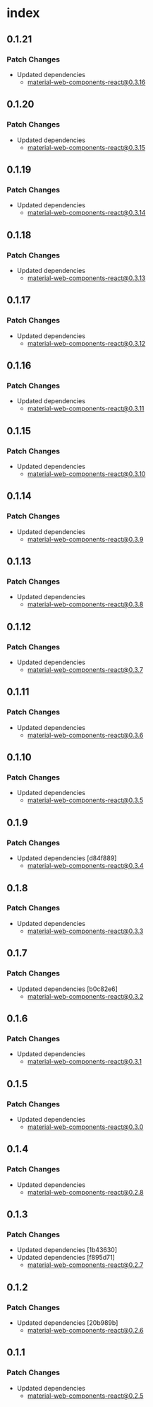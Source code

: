 # index

## 0.1.21

### Patch Changes

- Updated dependencies
  - material-web-components-react@0.3.16

## 0.1.20

### Patch Changes

- Updated dependencies
  - material-web-components-react@0.3.15

## 0.1.19

### Patch Changes

- Updated dependencies
  - material-web-components-react@0.3.14

## 0.1.18

### Patch Changes

- Updated dependencies
  - material-web-components-react@0.3.13

## 0.1.17

### Patch Changes

- Updated dependencies
  - material-web-components-react@0.3.12

## 0.1.16

### Patch Changes

- Updated dependencies
  - material-web-components-react@0.3.11

## 0.1.15

### Patch Changes

- Updated dependencies
  - material-web-components-react@0.3.10

## 0.1.14

### Patch Changes

- Updated dependencies
  - material-web-components-react@0.3.9

## 0.1.13

### Patch Changes

- Updated dependencies
  - material-web-components-react@0.3.8

## 0.1.12

### Patch Changes

- Updated dependencies
  - material-web-components-react@0.3.7

## 0.1.11

### Patch Changes

- Updated dependencies
  - material-web-components-react@0.3.6

## 0.1.10

### Patch Changes

- Updated dependencies
  - material-web-components-react@0.3.5

## 0.1.9

### Patch Changes

- Updated dependencies [d84f889]
  - material-web-components-react@0.3.4

## 0.1.8

### Patch Changes

- Updated dependencies
  - material-web-components-react@0.3.3

## 0.1.7

### Patch Changes

- Updated dependencies [b0c82e6]
  - material-web-components-react@0.3.2

## 0.1.6

### Patch Changes

- Updated dependencies
  - material-web-components-react@0.3.1

## 0.1.5

### Patch Changes

- Updated dependencies
  - material-web-components-react@0.3.0

## 0.1.4

### Patch Changes

- Updated dependencies
  - material-web-components-react@0.2.8

## 0.1.3

### Patch Changes

- Updated dependencies [1b43630]
- Updated dependencies [f895d71]
  - material-web-components-react@0.2.7

## 0.1.2

### Patch Changes

- Updated dependencies [20b989b]
  - material-web-components-react@0.2.6

## 0.1.1

### Patch Changes

- Updated dependencies
  - material-web-components-react@0.2.5
